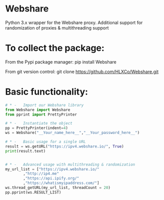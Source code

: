 # Webshare
Python 3.x wrapper for the Webshare proxy.  Additional support for randomization of proxies & multithreading support

# To collect the package:

From the Pypi package manager:
pip install Webshare

From git version control:
git clone https://github.com/HLXCo/Webshare.git

# Basic functionality:

```python
# * -	Import our Webshare library
from Webshare import Webshare
from pprint import PrettyPrinter

# * -	Instantiate the object
pp = PrettyPrinter(indent=4) 
ws = Webshare("__Your_name_here__","__Your_password_here__")

# * -	Basic usage for a single URL
result = ws.getURL("https://ipv4.webshare.io/", True)
print(result.text)


# * -	Advanced usage with multithreading & randomization
my_url_list = ["https://ipv4.webshare.io/"
		,"http://ip4.me"
		,"https://api.ipify.org/"
		,"https://whatismyipaddress.com/"]
ws.thread_getURL(my_url_list, threadCount = 20)
pp.pprint(ws.RESULT_LIST)
```